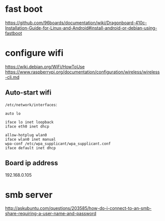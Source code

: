 # fast boot
https://github.com/96boards/documentation/wiki/Dragonboard-410c-Installation-Guide-for-Linux-and-Android#install-android-or-debian-using-fastboot
# configure wifi 
https://wiki.debian.org/WiFi/HowToUse
https://www.raspberrypi.org/documentation/configuration/wireless/wireless-cli.md
## Auto-start wifi
`/etc/network/interfaces`:
```
auto lo

iface lo inet loopback
iface eth0 inet dhcp

allow-hotplug wlan0
iface wlan0 inet manual
wpa-conf /etc/wpa_supplicant/wpa_supplicant.conf
iface default inet dhcp
```
## Board ip address
192.168.0.105
# smb server
http://askubuntu.com/questions/203585/how-do-i-connect-to-an-smb-share-requiring-a-user-name-and-password